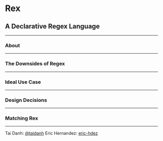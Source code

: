 # Rex
## A Declarative Regex Language
---

### About
---

### The Downsides of Regex
---

### Ideal Use Case
---

### Design Decisions
---

### Matching Rex
---

Tai Danh: [@taidanh](https://github.com/taidanh)
Eric Hernandez: [eric-hdez](https://github.com/eric-hdez)

